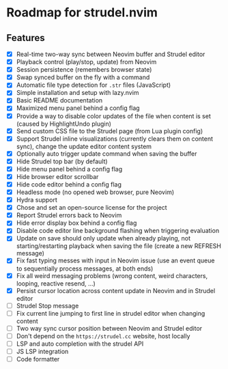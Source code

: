 # Roadmap for strudel.nvim

## Features

- [x] Real-time two-way sync between Neovim buffer and Strudel editor
- [x] Playback control (play/stop, update) from Neovim
- [x] Session persistence (remembers browser state)
- [x] Swap synced buffer on the fly with a command
- [x] Automatic file type detection for `.str` files (JavaScript)
- [x] Simple installation and setup with lazy.nvim
- [x] Basic README documentation
- [X] Maximized menu panel behind a config flag
- [X] Provide a way to disable color updates of the file when content is set (caused by HighlightUndo plugin)
- [X] Send custom CSS file to the Strudel page (from Lua plugin config)
- [X] Support Strudel inline visualizations (currently clears them on content sync), change the update editor content system
- [X] Optionally auto trigger update command when saving the buffer
- [X] Hide Strudel top bar (by default)
- [X] Hide menu panel behind a config flag
- [X] Hide browser editor scrollbar
- [X] Hide code editor behind a config flag
- [X] Headless mode (no opened web browser, pure Neovim)
- [X] Hydra support
- [X] Chose and set an open-source license for the project
- [X] Report Strudel errors back to Neovim
- [X] Hide error display box behind a config flag
- [X] Disable code editor line background flashing when triggering evaluation
- [X] Update on save should only update when already playing, not starting/restarting playback when saving the file (create a new REFRESH message)
- [X] Fix fast typing messes with input in Neovim issue (use an event queue to sequentially process messages, at both ends)
- [X] Fix all weird messaging problems (wrong content, weird characters, looping, reactive resend, ...)
- [X] Persist cursor location across content update in Neovim and in Strudel editor
- [ ] Strudel Stop message
- [ ] Fix current line jumping to first line in strudel editor when changing content
- [ ] Two way sync cursor position between Neovim and Strudel editor
- [ ] Don't depend on the `https://strudel.cc` website, host locally
- [ ] LSP and auto completion with the strudel API
- [ ] JS LSP integration
- [ ] Code formatter
